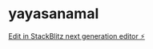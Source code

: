 # yayasanamal

[Edit in StackBlitz next generation editor ⚡️](https://stackblitz.com/~/github.com/bach619/yayasanamal)
